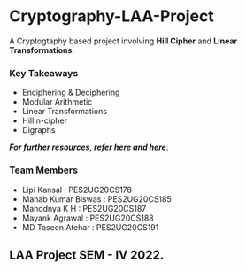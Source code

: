 # Cryptography-LAA-Project
A Cryptogtaphy based project involving **Hill Cipher** and **Linear Transformations**.

### Key Takeaways
- Enciphering & Deciphering
- Modular Arithmetic
- Linear Transformations
- Hill n-cipher
- Digraphs

***For further resources, refer [here](https://sites.math.washington.edu/~marshall/math_136/projects/crypto.pdf) and [here](https://sites.math.washington.edu/~king/coursedir/m308a01/Projects/Cryptography.htm)***.

### Team Members
- Lipi Kansal : PES2UG20CS178
- Manab Kumar Biswas : PES2UG20CS185
- Manodnya K H : PES2UG20CS187
- Mayank Agrawal : PES2UG20CS188
- MD Taseen Atehar : PES2UG20CS191

## LAA Project SEM - IV 2022.

